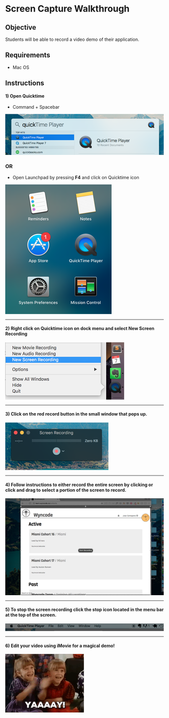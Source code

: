 # Screen Capture Walkthrough

## Objective
Students will be able to record a video demo of their application.

## Requirements
- Mac OS

## Instructions

#### 1) Open Quicktime 

- Command + Spacebar
    
![](./images/cmd_space_qt.png)

### OR

- Open Launchpad by pressing **F4** and click on Quicktime icon

![](./images/qt_icon.png)

___

#### 2) Right click on Quicktime icon on dock menu and select **New Screen Recording**

![](./images/new_screen_recording.png)

___

#### 3) Click on the red record button in the small window that pops up.

![](./images/record_button.png)

___

#### 4) Follow instructions to either record the entire screen by clicking or click and drag to select a portion of the screen to record.

![](./images/record_portion.png)

___

#### 5) To stop the screen recording click the stop icon located in the menu bar at the top of the screen.

![](./images/stop_button.png)

___

#### 6) Edit your video using iMovie for a magical demo!

![](./images/giphy-downsized.gif)
